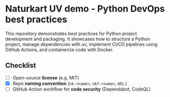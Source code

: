 # Naturkart UV demo - Python DevOps best practices

This repository demonstrates best practices for Python project development and packaging. It showcases how to structure a Python project, manage dependencies with uv, implement CI/CD pipelines using GitHub Actions, and containerize code with Docker.

## Checklist

- [ ] Open-source **license** (e.g. MIT)
- [x] Repo **naming convention** (`nk-<name>`, `nkf-<name>`, etc.)
- [ ] GitHub Action workflow for **code security** (Dependabot, CodeQL)
